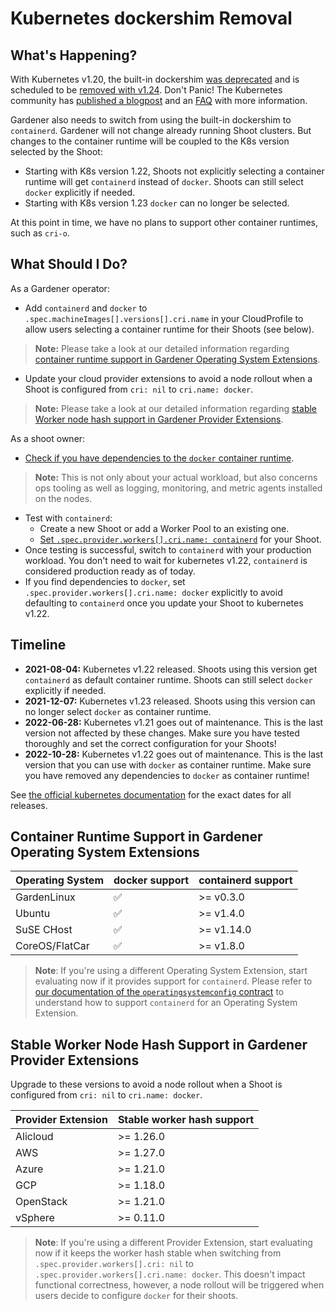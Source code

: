 # Kubernetes dockershim Removal

## What's Happening?
With Kubernetes v1.20, the built-in dockershim [was deprecated](https://github.com/kubernetes/kubernetes/blob/master/CHANGELOG/CHANGELOG-1.20.md#dockershim-deprecation) and is scheduled to be [removed with v1.24](https://github.com/kubernetes/enhancements/issues/2221).
Don't Panic! The Kubernetes community has [published a blogpost](https://kubernetes.io/blog/2020/12/02/dont-panic-kubernetes-and-docker/) and an [FAQ](https://kubernetes.io/blog/2022/02/17/dockershim-faq/) with more information.

Gardener also needs to switch from using the built-in dockershim to `containerd`.
Gardener will not change already running Shoot clusters. But changes to the container runtime will be coupled to the K8s version selected by the Shoot:
- Starting with K8s version 1.22, Shoots not explicitly selecting a container runtime will get `containerd` instead of `docker`. Shoots can still select `docker` explicitly if needed.
- Starting with K8s version 1.23 `docker` can no longer be selected.

At this point in time, we have no plans to support other container runtimes, such as `cri-o`.

## What Should I Do?
As a Gardener operator:
- Add `containerd` and `docker` to `.spec.machineImages[].versions[].cri.name` in your CloudProfile to allow users selecting a container runtime for their Shoots (see below). 
> **Note:** Please take a look at our detailed information regarding [container runtime support in Gardener Operating System Extensions](#container-runtime-support-in-gardener-operating-system-extensions).
- Update your cloud provider extensions to avoid a node rollout when a Shoot is configured from `cri: nil` to `cri.name: docker`. 
> **Note:** Please take a look at our detailed information regarding [stable Worker node hash support in Gardener Provider Extensions](#stable-worker-node-hash-support-in-gardener-provider-extensions).

As a shoot owner:
- [Check if you have dependencies to the `docker` container runtime](https://kubernetes.io/docs/tasks/administer-cluster/migrating-from-dockershim/check-if-dockershim-deprecation-affects-you/#find-docker-dependencies). 
> **Note:** This is not only about your actual workload, but also concerns ops tooling as well as logging, monitoring, and metric agents installed on the nodes.
- Test with `containerd`:
  - Create a new Shoot or add a Worker Pool to an existing one.
  - [Set `.spec.provider.workers[].cri.name: containerd`](../api-reference/core.md#cri) for your Shoot.
- Once testing is successful, switch to `containerd` with your production workload. You don't need to wait for kubernetes v1.22, `containerd` is considered production ready as of today.
- If you find dependencies to `docker`, set `.spec.provider.workers[].cri.name: docker` explicitly to avoid defaulting to `containerd` once you update your Shoot to kubernetes v1.22.

## Timeline
  - **2021-08-04:** Kubernetes v1.22 released. Shoots using this version get `containerd` as default container runtime. Shoots can still select `docker` explicitly if needed.
  - **2021-12-07:** Kubernetes v1.23 released. Shoots using this version can no longer select `docker` as container runtime.
  - **2022-06-28:** Kubernetes v1.21 goes out of maintenance. This is the last version not affected by these changes. Make sure you have tested thoroughly and set the correct configuration for your Shoots!
  - **2022-10-28:** Kubernetes v1.22 goes out of maintenance. This is the last version that you can use with `docker` as container runtime. Make sure you have removed any dependencies to `docker` as container runtime!

See [the official kubernetes documentation](https://kubernetes.io/releases/) for the exact dates for all releases.

## Container Runtime Support in Gardener Operating System Extensions

| Operating System | docker support     | containerd support |
|------------------|--------------------|--------------------|
| GardenLinux      | :white_check_mark: | >= v0.3.0 |
| Ubuntu           | :white_check_mark: | >= v1.4.0 |
| SuSE CHost       | :white_check_mark: | >= v1.14.0 |
| CoreOS/FlatCar   | :white_check_mark: | >= v1.8.0 |

> **Note**: If you're using a different Operating System Extension, start evaluating now if it provides support for `containerd`. Please refer to [our documentation of the `operatingsystemconfig` contract](https://github.com/gardener/gardener/blob/master/docs/extensions/operatingsystemconfig.md#cri-support) to understand how to support `containerd` for an Operating System Extension.

## Stable Worker Node Hash Support in Gardener Provider Extensions

Upgrade to these versions to avoid a node rollout when a Shoot is configured from `cri: nil` to `cri.name: docker`.

| Provider Extension | Stable worker hash support |
|--------------------|----------------------------|
| Alicloud           | >= 1.26.0                  |
| AWS                | >= 1.27.0                  |
| Azure              | >= 1.21.0                  |
| GCP                | >= 1.18.0                  |
| OpenStack          | >= 1.21.0                  |
| vSphere            | >= 0.11.0                  |

> **Note**: If you're using a different Provider Extension, start evaluating now if it keeps the worker hash stable when switching from `.spec.provider.workers[].cri: nil` to `.spec.provider.workers[].cri.name: docker`. This doesn't impact functional correctness, however, a node rollout will be triggered when users decide to configure `docker` for their shoots.
